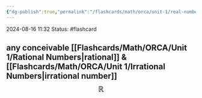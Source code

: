 ```yaml
---
{"dg-publish":true,"permalink":"/flashcards/math/orca/unit-1/real-numbers/","updated":"2024-08-16T14:26:29.384-05:00"}
---
```


2024-08-16 
11:32
Status: #flashcard 

any conceivable [[Flashcards/Math/ORCA/Unit 1/Rational Numbers\|rational]] & [[Flashcards/Math/ORCA/Unit 1/Irrational Numbers\|irrational number]]
$$\mathbb{R}$$
---